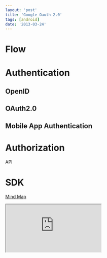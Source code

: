 ```yaml
---
layout: 'post'
title: 'Google Oauth 2.0'
tags: [android]
date: '2013-03-24'
---
```


# Flow

# Authentication

## OpenID

## OAuth2.0

## Mobile App Authentication

# Authorization

API

# SDK

<p className="heading">
  <a href="https://app.wisemapping.com/c/maps/108563/public">Mind Map</a>
</p>
<div className="content">
  <iframe style={{ width: '700px', height: '400px', border: '1px solid black' }} src="https://app.wisemapping.com/c/maps/108563/embed?zoom=1"></iframe>
</div>
